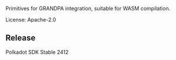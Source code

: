 Primitives for GRANDPA integration, suitable for WASM compilation.

License: Apache-2.0


## Release

Polkadot SDK Stable 2412
